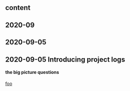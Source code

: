
## content

## 2020-09

## 2020-09-05

## 2020-09-05 Introducing project logs

#### the big picture questions

<a name="foo" href="#foo">foo</a>
